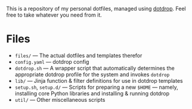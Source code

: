 This is a repository of my personal dotfiles, managed using
[dotdrop](https://github.com/deadc0de6/dotdrop).  Feel free to take whatever
you need from it.

Files
=====

- `files/` — The actual dotfiles and templates therefor
- `config.yaml` — dotdrop config
- `dotdrop.sh` — A wrapper script that automatically determines the appropriate
  dotdrop profile for the system and invokes `dotdrop`
- `lib/` — Jinja function & filter definitions for use in dotdrop templates
- `setup.sh`, `setup.d/` — Scripts for preparing a new `$HOME` — namely,
  installing core Python libraries and installing & running dotdrop
- `util/` — Other miscellaneous scripts
